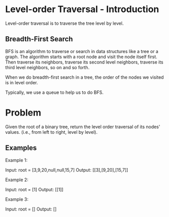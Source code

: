 # Level-order Traversal - Introduction

Level-order traversal is to traverse the tree level by level.

## Breadth-First Search 

BFS is an algorithm to traverse or search in data structures like a tree or a graph. The algorithm starts with a root node and visit the node itself first. Then traverse its neighbors, traverse its second level neighbors, traverse its third level neighbors, so on and so forth.

When we do breadth-first search in a tree, the order of the nodes we visited is in level order.

Typically, we use a queue to help us to do BFS.

# Problem

Given the root of a binary tree, return the level order traversal of its nodes' values. (i.e., from left to right, level by level).

## Examples

Example 1:

Input: root = [3,9,20,null,null,15,7]
Output: [[3],[9,20],[15,7]]

Example 2:

Input: root = [1]
Output: [[1]]

Example 3:

Input: root = []
Output: []
